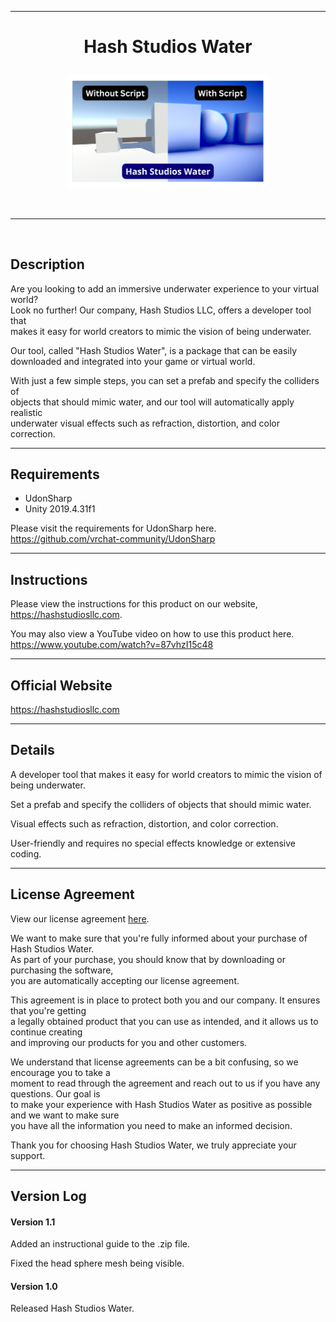 
------------------------

# <p align="center"> Hash Studios Water </p>

<p align="center"> <img src="https://github.com/Hash-Studios-LLC/HashStudiosWater/blob/main/images/HashStudiosWaterShowcase-NOBACKGROUND.png?raw=trueshot2.png?raw=true" alt="youtubechannel" width="64%" height="36%"> </p>

<br>

------------------------

<br>

## Description

Are you looking to add an immersive underwater experience to your virtual world? 
<br>Look no further! Our company, Hash Studios LLC, offers a developer tool that 
<br>makes it easy for world creators to mimic the vision of being underwater. 

Our tool, called "Hash Studios Water", is a package that can be easily 
<br>downloaded and integrated into your game or virtual world. 

With just a few simple steps, you can set a prefab and specify the colliders of 
<br>objects that should mimic water, and our tool will automatically apply realistic 
<br>underwater visual effects such as refraction, distortion, and color correction.

------------------------

## Requirements

* UdonSharp 
* Unity 2019.4.31f1 

Please visit the requirements for UdonSharp here. 
<br>https://github.com/vrchat-community/UdonSharp

------------------------

## Instructions

Please view the instructions for this product on our website, 
<br>https://hashstudiosllc.com. 

You may also view a YouTube video on how to use this product here. 
<br>https://www.youtube.com/watch?v=87vhzI15c48

------------------------

## Official Website

https://hashstudiosllc.com

------------------------

## Details

A developer tool that makes it easy for world creators to mimic the vision of being underwater. 

Set a prefab and specify the colliders of objects that should mimic water. 

Visual effects such as refraction, distortion, and color correction. 

User-friendly and requires no special effects knowledge or extensive coding.

------------------------

## License Agreement

View our license agreement [here](https://drive.google.com/file/d/1-zxVmuv-lEcXTcOc9DyYn2paBkshKIZI/view?usp=sharing).

We want to make sure that you're fully informed about your purchase of Hash Studios Water. 
<br>As part of your purchase, you should know that by downloading or purchasing the software, 
<br>you are automatically accepting our license agreement. 

This agreement is in place to protect both you and our company. It ensures that you're getting 
<br>a legally obtained product that you can use as intended, and it allows us to continue creating 
<br>and improving our products for you and other customers. 

We understand that license agreements can be a bit confusing, so we encourage you to take a 
<br>moment to read through the agreement and reach out to us if you have any questions. Our goal is 
<br>to make your experience with Hash Studios Water as positive as possible and we want to make sure 
<br>you have all the information you need to make an informed decision. 

Thank you for choosing Hash Studios Water, we truly appreciate your support.

------------------------

## Version Log

#### Version 1.1 

Added an instructional guide to the .zip file.

Fixed the head sphere mesh being visible. 

#### Version 1.0 

Released Hash Studios Water.
